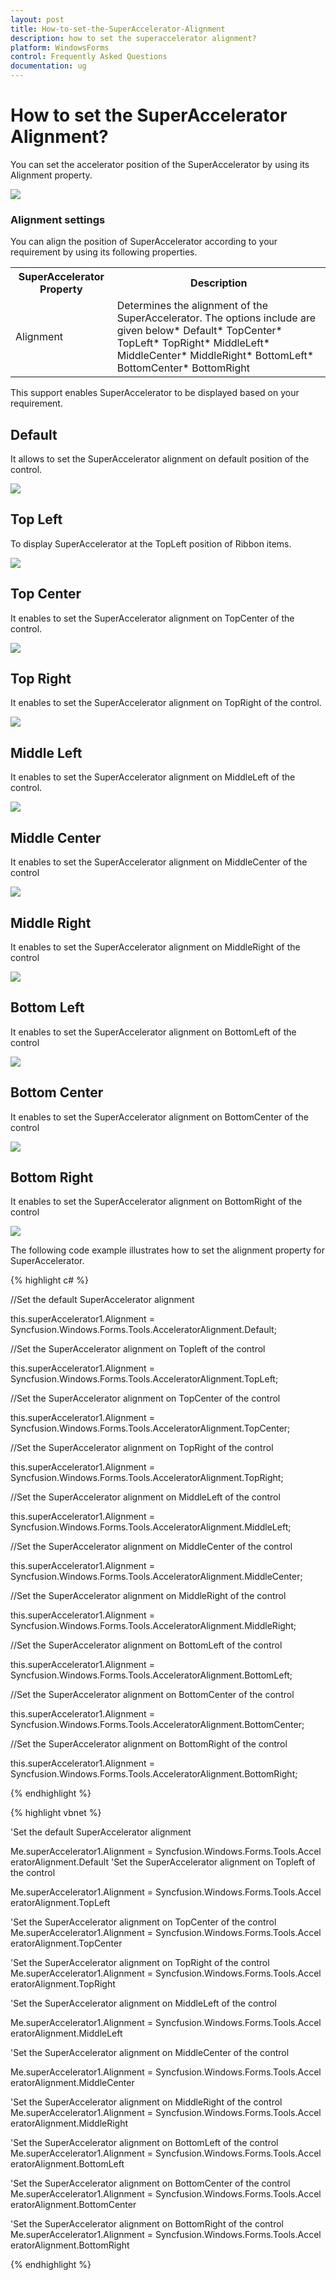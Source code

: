 ```yaml
---
layout: post
title: How-to-set-the-SuperAccelerator-Alignment
description: how to set the superaccelerator alignment?
platform: WindowsForms
control: Frequently Asked Questions
documentation: ug
---
```


# How to set the SuperAccelerator Alignment?

You can set the accelerator position of the SuperAccelerator by using its Alignment property.

![](How-to-set-the-SuperAccelerator-Alignment_images/How-to-set-the-SuperAccelerator-Alignment_img1.png)



### Alignment settings

You can align the position of SuperAccelerator according to your requirement by using its following properties.

<table>
<tr>
<th>
SuperAccelerator Property</th><th>
Description</th></tr>
<tr>
<td>
Alignment</td><td>
Determines the alignment of the SuperAccelerator. The options include are given below* Default* TopCenter* TopLeft* TopRight* MiddleLeft* MiddleCenter* MiddleRight* BottomLeft* BottomCenter* BottomRight</td></tr>
</table>



This support enables SuperAccelerator to be displayed based on your requirement.

## Default

It allows to set the SuperAccelerator alignment on default position of the control.

![](How-to-set-the-SuperAccelerator-Alignment_images/How-to-set-the-SuperAccelerator-Alignment_img2.png)



## Top Left

To display SuperAccelerator at the TopLeft position of Ribbon items.

![](How-to-set-the-SuperAccelerator-Alignment_images/How-to-set-the-SuperAccelerator-Alignment_img3.png)



## Top Center

It enables to set the SuperAccelerator alignment on TopCenter of the control.

![](How-to-set-the-SuperAccelerator-Alignment_images/How-to-set-the-SuperAccelerator-Alignment_img4.png)



## Top Right

It enables to set the SuperAccelerator alignment on TopRight of the control.

![](How-to-set-the-SuperAccelerator-Alignment_images/How-to-set-the-SuperAccelerator-Alignment_img5.png)



## Middle Left

It enables to set the SuperAccelerator alignment on MiddleLeft of the control.

![](How-to-set-the-SuperAccelerator-Alignment_images/How-to-set-the-SuperAccelerator-Alignment_img6.png)



## Middle Center

It enables to set the SuperAccelerator alignment on MiddleCenter of the control

![](How-to-set-the-SuperAccelerator-Alignment_images/How-to-set-the-SuperAccelerator-Alignment_img7.png)



## Middle Right

It enables to set the SuperAccelerator alignment on MiddleRight of the control

![](How-to-set-the-SuperAccelerator-Alignment_images/How-to-set-the-SuperAccelerator-Alignment_img8.png)



## Bottom Left

It enables to set the SuperAccelerator alignment on BottomLeft of the control

![](How-to-set-the-SuperAccelerator-Alignment_images/How-to-set-the-SuperAccelerator-Alignment_img9.png)



## Bottom Center

It enables to set the SuperAccelerator alignment on BottomCenter of the control

![](How-to-set-the-SuperAccelerator-Alignment_images/How-to-set-the-SuperAccelerator-Alignment_img10.png)



## Bottom Right 

It enables to set the SuperAccelerator alignment on BottomRight of the control

![](How-to-set-the-SuperAccelerator-Alignment_images/How-to-set-the-SuperAccelerator-Alignment_img11.png)



The following code example illustrates how to set the alignment property for SuperAccelerator.

{% highlight c# %}

//Set the default SuperAccelerator alignment

this.superAccelerator1.Alignment = Syncfusion.Windows.Forms.Tools.AcceleratorAlignment.Default;

//Set the SuperAccelerator alignment on Topleft of the control

this.superAccelerator1.Alignment = Syncfusion.Windows.Forms.Tools.AcceleratorAlignment.TopLeft;

//Set the SuperAccelerator alignment on TopCenter of the control

this.superAccelerator1.Alignment = Syncfusion.Windows.Forms.Tools.AcceleratorAlignment.TopCenter;

//Set the SuperAccelerator alignment on TopRight of the control

this.superAccelerator1.Alignment = Syncfusion.Windows.Forms.Tools.AcceleratorAlignment.TopRight;

//Set the SuperAccelerator alignment on MiddleLeft of the control

this.superAccelerator1.Alignment = Syncfusion.Windows.Forms.Tools.AcceleratorAlignment.MiddleLeft;

//Set the SuperAccelerator alignment on MiddleCenter of the control

this.superAccelerator1.Alignment = Syncfusion.Windows.Forms.Tools.AcceleratorAlignment.MiddleCenter;

//Set the SuperAccelerator alignment on MiddleRight of the control

this.superAccelerator1.Alignment = Syncfusion.Windows.Forms.Tools.AcceleratorAlignment.MiddleRight;

//Set the SuperAccelerator alignment on BottomLeft of the control

this.superAccelerator1.Alignment = Syncfusion.Windows.Forms.Tools.AcceleratorAlignment.BottomLeft;

//Set the SuperAccelerator alignment on BottomCenter of the control

this.superAccelerator1.Alignment = Syncfusion.Windows.Forms.Tools.AcceleratorAlignment.BottomCenter;

//Set the SuperAccelerator alignment on BottomRight of the control

this.superAccelerator1.Alignment = Syncfusion.Windows.Forms.Tools.AcceleratorAlignment.BottomRight;

{% endhighlight  %}

{% highlight vbnet %}

'Set the default SuperAccelerator alignment

Me.superAccelerator1.Alignment = Syncfusion.Windows.Forms.Tools.AcceleratorAlignment.Default
'Set the SuperAccelerator alignment on Topleft of the control

Me.superAccelerator1.Alignment = Syncfusion.Windows.Forms.Tools.AcceleratorAlignment.TopLeft

'Set the SuperAccelerator alignment on TopCenter of the control
Me.superAccelerator1.Alignment = Syncfusion.Windows.Forms.Tools.AcceleratorAlignment.TopCenter

'Set the SuperAccelerator alignment on TopRight of the control
Me.superAccelerator1.Alignment = Syncfusion.Windows.Forms.Tools.AcceleratorAlignment.TopRight

'Set the SuperAccelerator alignment on MiddleLeft of the control

Me.superAccelerator1.Alignment = Syncfusion.Windows.Forms.Tools.AcceleratorAlignment.MiddleLeft

'Set the SuperAccelerator alignment on MiddleCenter of the control

Me.superAccelerator1.Alignment = Syncfusion.Windows.Forms.Tools.AcceleratorAlignment.MiddleCenter

'Set the SuperAccelerator alignment on MiddleRight of the control
Me.superAccelerator1.Alignment = Syncfusion.Windows.Forms.Tools.AcceleratorAlignment.MiddleRight

'Set the SuperAccelerator alignment on BottomLeft of the control
Me.superAccelerator1.Alignment = Syncfusion.Windows.Forms.Tools.AcceleratorAlignment.BottomLeft

'Set the SuperAccelerator alignment on BottomCenter of the control
Me.superAccelerator1.Alignment = Syncfusion.Windows.Forms.Tools.AcceleratorAlignment.BottomCenter

'Set the SuperAccelerator alignment on BottomRight of the control
Me.superAccelerator1.Alignment = Syncfusion.Windows.Forms.Tools.AcceleratorAlignment.BottomRight

{% endhighlight  %}